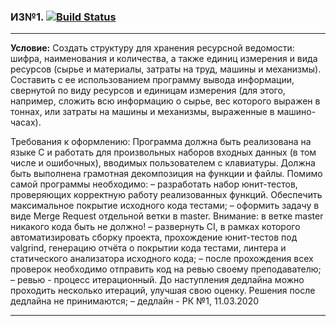 ### ИЗ№1.   [![Build Status](https://travis-ci.org/GeorgiyX/TP-C-Cpp-HW1.svg?branch=making-hw-1)](https://travis-ci.org/GeorgiyX/TP-C-Cpp-HW1)
***
**Условие:**
Создать структуру для хранения ресурсной ведомости: шифра, наименования и количества, а также единиц измерения и вида ресурсов (сырье и материалы, затраты на труд, машины и механизмы). Составить с ее использованием программу вывода информации, свернутой по виду ресурсов и единицам измерения (для этого, например, сложить всю информацию о сырье, вес которого выражен в тоннах, или затраты на машины и механизмы, выраженные в машино-часах).

Требования к оформлению:
Программа должна быть реализована на языке C и работать для произвольных наборов входных данных (в том числе и ошибочных), вводимых пользователем с клавиатуры. Должна быть выполнена грамотная декомпозиция на функции и файлы.
Помимо самой программы необходимо:
– разработать набор юнит-тестов, проверяющих корректную работу реализованных функций. Обеспечить максимальное покрытие исходного кода тестами;
– оформить задачу в виде Merge Request отдельной ветки в master.
Внимание: в ветке master никакого кода быть не должно!
– развернуть CI, в рамках которого автоматизировать сборку проекта, прохождение юнит-тестов под valgrind, генерацию отчёта о покрытии кода тестами, линтера и статического анализатора исходного кода;
– после прохождения всех проверок необходимо отправить код на ревью своему преподавателю;
– ревью - процесс итерационный. До наступления дедлайна можно проходить несколько итераций, улучшая свою оценку. Решения после дедлайна не принимаются;
– дедлайн - РК №1, 11.03.2020

***

